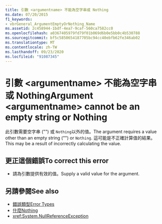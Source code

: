 ```yaml
---
title: 引數 <argumentname> 不能為空字串或 Nothing
ms.date: 07/20/2015
f1_keywords:
- vbrGeneral_ArgumentEmptyOrNothing_Name
ms.assetid: 2c458944-1bdf-4ea7-9caf-560ca7582cc0
ms.openlocfilehash: a0367405979fd79f01b069d6b0e5bb0c4b530788
ms.sourcegitcommit: bf5c5850654187705bc94cc40ebfb62fe346ab02
ms.translationtype: MT
ms.contentlocale: zh-TW
ms.lasthandoff: 09/23/2020
ms.locfileid: "91087345"
---
```

# <a name="argument-argumentname-cannot-be-an-empty-string-or-nothing"></a><span data-ttu-id="baae8-102">引數 \<argumentname> 不能為空字串或 Nothing</span><span class="sxs-lookup"><span data-stu-id="baae8-102">Argument \<argumentname> cannot be an empty string or Nothing</span></span>

<span data-ttu-id="baae8-103">此引數需要空字串 ("") 或 `Nothing`以外的值。</span><span class="sxs-lookup"><span data-stu-id="baae8-103">The argument requires a value other than an empty string ("") or `Nothing`.</span></span> <span data-ttu-id="baae8-104">這可能是不正確計算值的結果。</span><span class="sxs-lookup"><span data-stu-id="baae8-104">This may be a result of incorrectly calculating the value.</span></span>  
  
## <a name="to-correct-this-error"></a><span data-ttu-id="baae8-105">更正這個錯誤</span><span class="sxs-lookup"><span data-stu-id="baae8-105">To correct this error</span></span>  
  
- <span data-ttu-id="baae8-106">請為引數提供有效的值。</span><span class="sxs-lookup"><span data-stu-id="baae8-106">Supply a valid value for the argument.</span></span>  
  
## <a name="see-also"></a><span data-ttu-id="baae8-107">另請參閱</span><span class="sxs-lookup"><span data-stu-id="baae8-107">See also</span></span>

- [<span data-ttu-id="baae8-108">錯誤類型</span><span class="sxs-lookup"><span data-stu-id="baae8-108">Error Types</span></span>](../programming-guide/language-features/error-types.md)
- [<span data-ttu-id="baae8-109">什麼</span><span class="sxs-lookup"><span data-stu-id="baae8-109">Nothing</span></span>](../language-reference/nothing.md)
- <xref:System.NullReferenceException>
